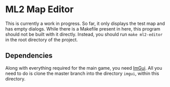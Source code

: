 # ML2 Map Editor

This is currently a work in progress. So far, it only displays the test map and has empty dialogs.
While there is a Makefile present in here, this program should not be built with it directly. Instead, you should run `make ml2-editor` in the root directory of the project.

## Dependencies

Along with everything required for the main game, you need [ImGui](https://github.com/ocornut/imgui/).
All you need to do is clone the master branch into the directory `imgui`, within this directory.
